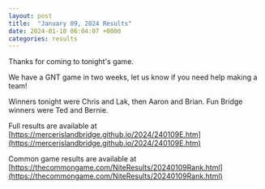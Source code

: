 ```yaml
---
layout: post
title:  "January 09, 2024 Results"
date: 2024-01-10 06:04:07 +0000
categories: results
---
```

Thanks for coming to tonight's game.

We have a GNT game in two weeks, let us know if you need help making a team!

Winners tonight were Chris and Lak, then Aaron and Brian. Fun Bridge winners were Ted and Bernie.


Full results are available at [https://mercerislandbridge.github.io/2024/240109E.htm](https://mercerislandbridge.github.io/2024/240109E.htm)

Common game results are available at [https://thecommongame.com/NiteResults/20240109Rank.html](https://thecommongame.com/NiteResults/20240109Rank.html)
